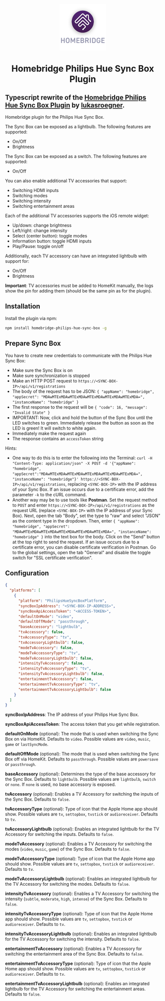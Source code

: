 <p align="center">

<img src="https://github.com/homebridge/branding/raw/latest/logos/homebridge-wordmark-logo-vertical.png" width="150">

</p>

<span align="center">

# Homebridge Philips Hue Sync Box Plugin

</span>

## Typescript rewrite of the [Homebridge Philips Hue Sync Box Plugin](https://github.com/lukasroegner/homebridge-philips-hue-sync-box) by [lukasroegner](https://github.com/lukasroegner).

Homebridge plugin for the Philips Hue Sync Box.

The Sync Box can be exposed as a lightbulb. The following features are supported:

- On/Off
- Brightness

The Sync Box can be exposed as a switch. The following features are supported:

- On/Off

You can also enable additional TV accessories that support:

- Switching HDMI inputs
- Switching modes
- Switching intensity
- Switching entertainment areas

Each of the additional TV accessories supports the iOS remote widget:

- Up/down: change brightness
- Left/right: change intensity
- Select (center button): toggle modes
- Information button: toggle HDMI inputs
- Play/Pause: toggle on/off

Additionally, each TV accessory can have an integrated lightbulb with support for:

- On/Off
- Brightness

**Important**: TV accessories must be added to HomeKit manually, the logs show the pin for adding them (should be the
same pin as for the plugin).

## Installation

Install the plugin via npm:

```bash
npm install homebridge-philips-hue-sync-box -g
```

## Prepare Sync Box

You have to create new credentials to communicate with the Philips Hue Sync Box:

- Make sure the Sync Box is on
- Make sure synchronization is stopped
- Make an HTTP POST request to `https://<SYNC-BOX-IP>/api/v1/registrations`
- The body of the request has to be JSON:
  `{ "appName": "homebridge", "appSecret": "MDAwMTExMDAwMTExMDAwMTExMDAwMTExMDAwMTExMDA=", "instanceName": "homebridge" }`
- The first response to the request will be `{ "code": 16, "message": "Invalid State" }`
- IMPORTANT: Now, click and hold the button of the Sync Box until the LED switches to green. Immediately release the
  button as soon as the LED is green! It will switch to white again.
- Immediately make the request again
- The response contains an `accessToken` string

Hints:

- One way to do this is to enter the following into the Terminal:
  `curl -H "Content-Type: application/json" -X POST -d '{"appName": "homebridge", "appSecret":"MDAwMTExMDAwMTExMDAwMTExMDAwMTExMDAwMTExMDA=", "instanceName": "homebridge"}' https://<SYNC-BOX-IP>/api/v1/registrations`,
  replacing `<SYNC-BOX-IP>` with the IP address of your Sync Box. If an issue occurs due to a certificate error, add the
  parameter `-k` to the cURL command.
- Another way may be to use tools like **Postman**. Set the request method to `POST` and enter
  `https://<SYNC-BOX-IP>/api/v1/registrations` as the request URL (replace `<SYNC-BOX-IP>` with the IP address of your
  Sync Box). Next, open the tab "Body", set the type to "raw" and select "JSON" as the content type in the dropdown.
  Then, enter
  `{ "appName": "homebridge", "appSecret": "MDAwMTExMDAwMTExMDAwMTExMDAwMTExMDAwMTExMDA=", "instanceName": "homebridge" }`
  into the text box for the body. Click on the "Send" button at the top right to send the request. If an issue occurs
  due to a certificate error, you can disable certificate verification in Postman. Go to the global settings, open the
  tab "General" and disable the toggle switch for "SSL certificate verification".

## Configuration

```json
{
  "platforms": [
    {
      "platform": "PhilipsHueSyncBoxPlatform",
      "syncBoxIpAddress": "<SYNC-BOX-IP-ADDRESS>",
      "syncBoxApiAccessToken": "<ACCESS-TOKEN>",
      "defaultOnMode": "video",
      "defaultOffMode": "passthrough",
      "baseAccessory": "lightbulb",
      "tvAccessory": false,
      "tvAccessoryType": "tv",
      "tvAccessoryLightbulb": false,
      "modeTvAccessory": false,
      "modeTvAccessoryType": "tv",
      "modeTvAccessoryLightbulb": false,
      "intensityTvAccessory": false,
      "intensityTvAccessoryType": "tv",
      "intensityTvAccessoryLightbulb": false,
      "entertainmentTvAccessory": false,
      "entertainmentTvAccessoryType": "tv",
      "entertainmentTvAccessoryLightbulb": false
    }
  ]
}
```

**syncBoxIpAddress**: The IP address of your Philips Hue Sync Box.

**syncBoxApiAccessToken**: The access token that you get while registration.

**defaultOnMode** (optional): The mode that is used when switching the Sync Box on via HomeKit. Defaults to `video`.
Possible values are `video`, `music`, `game` or `lastSyncMode`.

**defaultOffMode** (optional): The mode that is used when switching the Sync Box off via HomeKit. Defaults to
`passthrough`. Possible values are `powersave` or `passthrough`.

**baseAccessory** (optional): Determines the type of the base accessory for the Sync Box. Defaults to `lightbulb`.
Possible values are `lightbulb`, `switch` or `none`. If `none` is used, no base accessory is exposed.

**tvAccessory** (optional): Enables a TV Accessory for switching the inputs of the Sync Box. Defaults to `false`.

**tvAccessoryType** (optional): Type of icon that the Apple Home app should show. Possible values are `tv`, `settopbox`,
`tvstick` or `audioreceiver`. Defaults to `tv`.

**tvAccessoryLightbulb** (optional): Enables an integrated lightbulb for the TV Accessory for switching the inputs.
Defaults to `false`.

**modeTvAccessory** (optional): Enables a TV Accessory for switching the modes (`video`, `music`, `game`) of the Sync
Box. Defaults to `false`.

**modeTvAccessoryType** (optional): Type of icon that the Apple Home app should show. Possible values are `tv`,
`settopbox`, `tvstick` or `audioreceiver`. Defaults to `tv`.

**modeTvAccessoryLightbulb** (optional): Enables an integrated lightbulb for the TV Accessory for switching the modes.
Defaults to `false`.

**intensityTvAccessory** (optional): Enables a TV Accessory for switching the intensity (`subtle`, `moderate`, `high`,
`intense`) of the Sync Box. Defaults to `false`.

**intensityTvAccessoryType** (optional): Type of icon that the Apple Home app should show. Possible values are `tv`,
`settopbox`, `tvstick` or `audioreceiver`. Defaults to `tv`.

**intensityTvAccessoryLightbulb** (optional): Enables an integrated lightbulb for the TV Accessory for switching the
intensity. Defaults to `false`.

**entertainmentTvAccessory** (optional): Enables a TV Accessory for switching the entertainment area of the Sync Box.
Defaults to `false`.

**entertainmentTvAccessoryType** (optional): Type of icon that the Apple Home app should show. Possible values are `tv`,
`settopbox`, `tvstick` or `audioreceiver`. Defaults to `tv`.

**entertainmentTvAccessoryLightbulb** (optional): Enables an integrated lightbulb for the TV Accessory for switching the
entertainment areas. Defaults to `false`.
